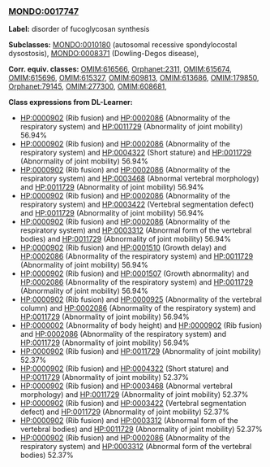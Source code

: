 
### [MONDO:0017747](http://purl.obolibrary.org/obo/MONDO_0017747)
**Label:** disorder of fucoglycosan synthesis

**Subclasses:** [MONDO:0010180](http://purl.obolibrary.org/obo/MONDO_0010180) (autosomal recessive spondylocostal dysostosis), [MONDO:0008371](http://purl.obolibrary.org/obo/MONDO_0008371) (Dowling-Degos disease), 

**Corr. equiv. classes:** [OMIM:616566](http://purl.obolibrary.org/obo/OMIM_616566), [Orphanet:2311](http://www.orpha.net/ORDO/Orphanet_2311), [OMIM:615674](http://purl.obolibrary.org/obo/OMIM_615674), [OMIM:615696](http://purl.obolibrary.org/obo/OMIM_615696), [OMIM:615327](http://purl.obolibrary.org/obo/OMIM_615327), [OMIM:609813](http://purl.obolibrary.org/obo/OMIM_609813), [OMIM:613686](http://purl.obolibrary.org/obo/OMIM_613686), [OMIM:179850](http://purl.obolibrary.org/obo/OMIM_179850), [Orphanet:79145](http://www.orpha.net/ORDO/Orphanet_79145), [OMIM:277300](http://purl.obolibrary.org/obo/OMIM_277300), [OMIM:608681](http://purl.obolibrary.org/obo/OMIM_608681), 

**Class expressions from DL-Learner:**

- [HP:0000902](http://purl.obolibrary.org/obo/HP_0000902) (Rib fusion) and [HP:0002086](http://purl.obolibrary.org/obo/HP_0002086) (Abnormality of the respiratory system) and [HP:0011729](http://purl.obolibrary.org/obo/HP_0011729) (Abnormality of joint mobility) 56.94%
- [HP:0000902](http://purl.obolibrary.org/obo/HP_0000902) (Rib fusion) and [HP:0002086](http://purl.obolibrary.org/obo/HP_0002086) (Abnormality of the respiratory system) and [HP:0004322](http://purl.obolibrary.org/obo/HP_0004322) (Short stature) and [HP:0011729](http://purl.obolibrary.org/obo/HP_0011729) (Abnormality of joint mobility) 56.94%
- [HP:0000902](http://purl.obolibrary.org/obo/HP_0000902) (Rib fusion) and [HP:0002086](http://purl.obolibrary.org/obo/HP_0002086) (Abnormality of the respiratory system) and [HP:0003468](http://purl.obolibrary.org/obo/HP_0003468) (Abnormal vertebral morphology) and [HP:0011729](http://purl.obolibrary.org/obo/HP_0011729) (Abnormality of joint mobility) 56.94%
- [HP:0000902](http://purl.obolibrary.org/obo/HP_0000902) (Rib fusion) and [HP:0002086](http://purl.obolibrary.org/obo/HP_0002086) (Abnormality of the respiratory system) and [HP:0003422](http://purl.obolibrary.org/obo/HP_0003422) (Vertebral segmentation defect) and [HP:0011729](http://purl.obolibrary.org/obo/HP_0011729) (Abnormality of joint mobility) 56.94%
- [HP:0000902](http://purl.obolibrary.org/obo/HP_0000902) (Rib fusion) and [HP:0002086](http://purl.obolibrary.org/obo/HP_0002086) (Abnormality of the respiratory system) and [HP:0003312](http://purl.obolibrary.org/obo/HP_0003312) (Abnormal form of the vertebral bodies) and [HP:0011729](http://purl.obolibrary.org/obo/HP_0011729) (Abnormality of joint mobility) 56.94%
- [HP:0000902](http://purl.obolibrary.org/obo/HP_0000902) (Rib fusion) and [HP:0001510](http://purl.obolibrary.org/obo/HP_0001510) (Growth delay) and [HP:0002086](http://purl.obolibrary.org/obo/HP_0002086) (Abnormality of the respiratory system) and [HP:0011729](http://purl.obolibrary.org/obo/HP_0011729) (Abnormality of joint mobility) 56.94%
- [HP:0000902](http://purl.obolibrary.org/obo/HP_0000902) (Rib fusion) and [HP:0001507](http://purl.obolibrary.org/obo/HP_0001507) (Growth abnormality) and [HP:0002086](http://purl.obolibrary.org/obo/HP_0002086) (Abnormality of the respiratory system) and [HP:0011729](http://purl.obolibrary.org/obo/HP_0011729) (Abnormality of joint mobility) 56.94%
- [HP:0000902](http://purl.obolibrary.org/obo/HP_0000902) (Rib fusion) and [HP:0000925](http://purl.obolibrary.org/obo/HP_0000925) (Abnormality of the vertebral column) and [HP:0002086](http://purl.obolibrary.org/obo/HP_0002086) (Abnormality of the respiratory system) and [HP:0011729](http://purl.obolibrary.org/obo/HP_0011729) (Abnormality of joint mobility) 56.94%
- [HP:0000002](http://purl.obolibrary.org/obo/HP_0000002) (Abnormality of body height) and [HP:0000902](http://purl.obolibrary.org/obo/HP_0000902) (Rib fusion) and [HP:0002086](http://purl.obolibrary.org/obo/HP_0002086) (Abnormality of the respiratory system) and [HP:0011729](http://purl.obolibrary.org/obo/HP_0011729) (Abnormality of joint mobility) 56.94%
- [HP:0000902](http://purl.obolibrary.org/obo/HP_0000902) (Rib fusion) and [HP:0011729](http://purl.obolibrary.org/obo/HP_0011729) (Abnormality of joint mobility) 52.37%
- [HP:0000902](http://purl.obolibrary.org/obo/HP_0000902) (Rib fusion) and [HP:0004322](http://purl.obolibrary.org/obo/HP_0004322) (Short stature) and [HP:0011729](http://purl.obolibrary.org/obo/HP_0011729) (Abnormality of joint mobility) 52.37%
- [HP:0000902](http://purl.obolibrary.org/obo/HP_0000902) (Rib fusion) and [HP:0003468](http://purl.obolibrary.org/obo/HP_0003468) (Abnormal vertebral morphology) and [HP:0011729](http://purl.obolibrary.org/obo/HP_0011729) (Abnormality of joint mobility) 52.37%
- [HP:0000902](http://purl.obolibrary.org/obo/HP_0000902) (Rib fusion) and [HP:0003422](http://purl.obolibrary.org/obo/HP_0003422) (Vertebral segmentation defect) and [HP:0011729](http://purl.obolibrary.org/obo/HP_0011729) (Abnormality of joint mobility) 52.37%
- [HP:0000902](http://purl.obolibrary.org/obo/HP_0000902) (Rib fusion) and [HP:0003312](http://purl.obolibrary.org/obo/HP_0003312) (Abnormal form of the vertebral bodies) and [HP:0011729](http://purl.obolibrary.org/obo/HP_0011729) (Abnormality of joint mobility) 52.37%
- [HP:0000902](http://purl.obolibrary.org/obo/HP_0000902) (Rib fusion) and [HP:0002086](http://purl.obolibrary.org/obo/HP_0002086) (Abnormality of the respiratory system) and [HP:0003312](http://purl.obolibrary.org/obo/HP_0003312) (Abnormal form of the vertebral bodies) 52.37%


